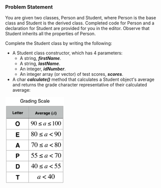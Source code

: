 ### Problem Statement
You are given two classes, Person and Student, where Person is the base class and Student is the derived class. Completed code for Person and a declaration for Student are provided for you in the editor. Observe that Student inherits all the properties of Person.

Complete the Student class by writing the following:

* A Student class constructor, which has 4 parameters:
    * A string, ***firstName***.
    * A string, ***lastName***.
    * An integer, ***idNumber***.
    * An integer array (or vector) of test scores, ***scores***.
* A char ***calculate()*** method that calculates a Student object's average and returns the grade character representative of their calculated average:

![image.png](./gradingScale.png)